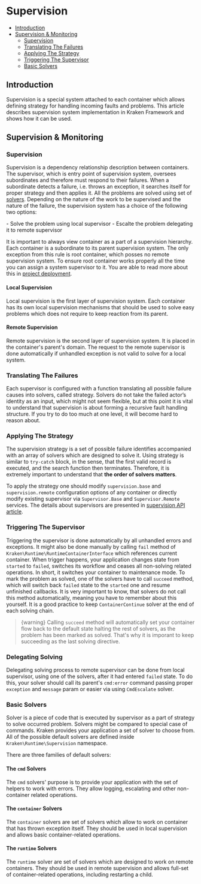 #  Supervision

- [Introduction](#introduction)
- [Supervision & Monitoring](#supervision-and-monitoring)
    - [Supervision](#supervision)
    - [Translating The Failures](#translating-the-failures)
    - [Applying The Strategy](#applying-the-strategy)
    - [Triggering The Supervisor](#triggering-the-supervisor)
    - [Basic Solvers](#basic-solvers)

<a name="introduction"></a>
## Introduction

Supervision is a special system attached to each container which allows defining strategy for handling incoming faults and problems. This article describes supervision system implementation in Kraken Framework and shows how it can be used.

<a name="supervision-and-monitoring"></a>
## Supervision & Monitoring

<a name="supervision"></a>
### Supervision

Supervision is a dependency relationship description between containers. The supervisor, which is entry point of supervision system, oversees subordinates and therefore must respond to their failures. When a subordinate detects a failure, i.e. throws an exception, it searches itself for proper strategy and then applies it. All the problems are solved using set of [solvers](#solvers). Depending on the nature of the work to be supervised and the nature of the failure, the supervision system has a choice of the following two options:

<div class="dot-list" markdown="1">
- Solve the problem using local supervisor
- Escalte the problem delegating it to remote supervisor
</div>

It is important to always view container as a part of a supervision hierarchy. Each container is a subordinate to its parent supervision system. The only exception from this rule is root container, which posses no remote supervision system. To ensure root container works properly all the time you can assign a system supervisor to it. You are able to read more about this in [project deployment](/docs/{{version}}/deployment).

#### Local Supervision

Local supervision is the first layer of supervision system. Each container has its own local supervision mechanisms that should be used to solve easy problems which does not require to keep reaction from its parent.

#### Remote Supervision

Remote supervision is the second layer of supervision system. It is placed in the container's parent's domain. The request to the remote supervisor is done automatically if unhandled exception is not valid to solve for a local system.

<a name="translating-the-failures"></a>
### Translating The Failures

Each supervisor is configured with a function translating all possible failure causes into solvers, called strategy. Solvers do not take the failed actor’s identity as an input, which might not seem flexible, but at this point it is vital to understand that supervision is about forming a recursive fault handling structure. If you try to do too much at one level, it will become hard to reason about.

<a name="applying-the-strategy"></a>
### Applying The Strategy

The supervision strategy is a set of possible failure identifies accompanied with an array of solvers which are designed to solve it. Using strategy is similar to `try-catch` block, in the sense, that the first valid record is executed, and the search function then terminates. Therefore, it is extremely important to understand that **the order of solvers matters**.

To apply the strategy one should modify `supervision.base` and `supervision.remote` configuration options of any container or directly modify existing supervisor via `Supervisor.Base` and `Supervisor.Remote` services. The details about supervisors are presented in [supervision API article](/docs/{{version}}/api-supervision).

<a name="triggering-the-supervisor"></a>
### Triggering The Supervisor

Triggering the supervisor is done automatically by all unhandled errors and exceptions. It might also be done manually by calling `fail` method of `Kraken\Runtime\RuntimeContainerInterface` which references current container. When trigger happens, your application changes state from `started` to `failed`, switches its workflow and ceases all non-solving related operations. In short, it switches your container to maintenance mode. To mark the problem as solved, one of the solvers have to call `succeed` method, which will switch back `failed` state to the `started` one and resume unfinished callbacks. It is very important to know, that solvers do not call this method automatically, meaning you have to remember about this yourself. It is a good practice to keep `ContainerContinue` solver at the end of each solving chain.

> {warning} Calling `succeed` method will automatically set your container flow back to the default state halting the rest of solvers, as the problem has been marked as solved. That's why it is imporant to keep succeeding as the last solving directive.

<a name="delegating-solving"></a>
### Delegating Solving

Delegating solving process to remote supervisor can be done from local supervisor, using one of the solvers, after it had entered `failed` state. To do this, your solver should call its parent's `cmd:error` command passing proper `exception` and `message` param or easier via using `CmdEscalate` solver.

<a name="basic-solvers"></a>
### Basic Solvers

Solver is a piece of code that is executed by supervisor as a part of strategy to solve occurred problem. Solvers might be compared to special case of commands. Kraken provides your application a set of solver to choose from. All of the possible default solvers are defined inside `Kraken\Runtime\Supervision` namespace.

There are three families of default solvers:

#### The `cmd` Solvers

The `cmd` solvers' purpose is to provide your application with the set of helpers to work with errors. They allow logging, escalating and other non-container related operations.

#### The `container` Solvers

The `container` solvers are set of solvers which allow to work on container that has thrown exception itself. They should be used in local supervision and allows basic container-related operations.

#### The `runtime` Solvers

The `runtime` solver are set of solvers which are designed to work on remote containers. They should be used in remote supervision and allows full-set of container-related operations, including restarting a child.

